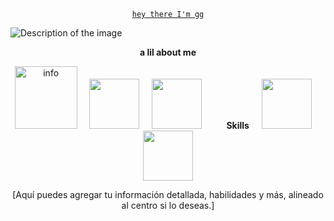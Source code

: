 <p align="center">
  <code><ins>hey there I'm gg</ins></code>
</p>

<img src="https://co.pinterest.com/pin/144678206772613017/" alt="Description of the image">

<p align="center">
   <b>a lil about me</b> 
</p>

<p align="center">
  <img src="[Enlace a una imagen de 'info' si tienes una]" alt="info" width="100">
  &nbsp;&nbsp;&nbsp;
  <img src="[Enlace a una imagen]" alt="" width="80">
  &nbsp;&nbsp;&nbsp;
  <img src="[Enlace a una imagen]" alt="" width="80">
  &nbsp;&nbsp;&nbsp;&nbsp;&nbsp;&nbsp;&nbsp;&nbsp;
  <b>Skills</b>
  &nbsp;&nbsp;&nbsp;
  <img src="[Enlace a una imagen]" alt="" width="80">
  &nbsp;&nbsp;&nbsp;
  <img src="[Enlace a una imagen]" alt="" width="80">
</p>

<p align="center">
  [Aquí puedes agregar tu información detallada, habilidades y más, alineado al centro si lo deseas.]
</p>
